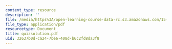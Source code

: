 ```yaml
---
content_type: resource
description: ''
file: /media/https%3A/open-learning-course-data-rc.s3.amazonaws.com/15-514-financial-and-managerial-accounting-summer-2003/32637b0dca247be6408db6c2fd8da3f8_quizsolution.pdf
file_type: application/pdf
resourcetype: Document
title: quizsolution.pdf
uid: 32637b0d-ca24-7be6-408d-b6c2fd8da3f8
---
```


